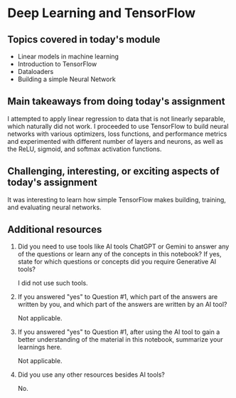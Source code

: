 # Deep Learning and TensorFlow

## Topics covered in today's module
* Linear models in machine learning
* Introduction to TensorFlow
* Dataloaders
* Building a simple Neural Network

## Main takeaways from doing today's assignment
I attempted to apply linear regression to data that is not linearly separable, which naturally did not work. I proceeded to use TensorFlow to build neural networks with various optimizers, loss functions, and performance metrics and experimented with different number of layers and neurons, as well as the ReLU, sigmoid, and softmax activation functions.

## Challenging, interesting, or exciting aspects of today's assignment
It was interesting to learn how simple TensorFlow makes building, training, and evaluating neural networks.

## Additional resources
1. Did you need to use tools like AI tools ChatGPT or Gemini to answer any of the questions or learn any of the concepts in this notebook? If  yes, state for which questions or concepts did you require Generative AI tools? 

    I did not use such tools.

2. If you answered "yes" to Question #1, which part of the answers are written by you, and which part of the answers are written by an AI tool? 

    Not applicable.

3. If you answered "yes" to Question #1, after using the AI tool to gain a better understanding of the material in this notebook, summarize your learnings here.

    Not applicable.

4. Did you use any other resources besides AI tools?

    No.
